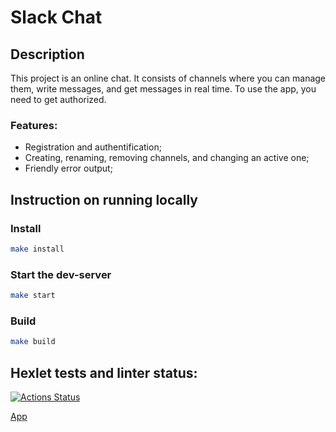 # Slack Chat

## Description
This project is an online chat. It consists of channels where you can manage them, write messages, and get messages in real time. To use the app, you need to get authorized.

### Features:
* Registration and authentification;
* Creating, renaming, removing channels, and changing an active one;
* Friendly error output;

## Instruction on running locally

### Install
```sh
make install
```
### Start the dev-server
```sh
make start
```

### Build
```sh
make build
```

## Hexlet tests and linter status:
[![Actions Status](https://github.com/elizablok/frontend-project-12/workflows/hexlet-check/badge.svg)](https://github.com/elizablok/frontend-project-12/actions)

[App](https://immense-anchorage-37377.herokuapp.com/)

